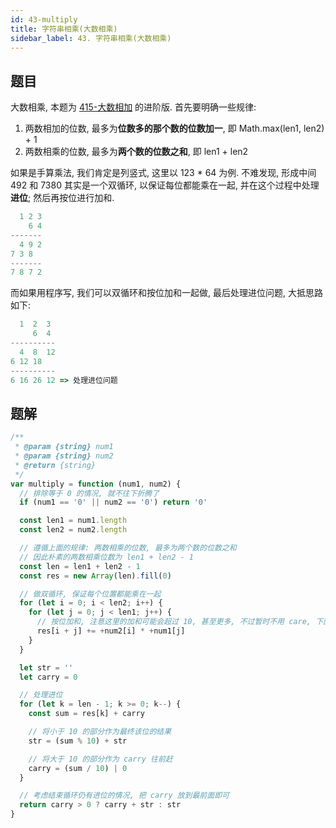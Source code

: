 ```yaml
---
id: 43-multiply
title: 字符串相乘(大数相乘)
sidebar_label: 43. 字符串相乘(大数相乘)
---
```


## 题目

大数相乘, 本题为 [415-大数相加](../easy/415-add-string) 的进阶版. 首先要明确一些规律:

1. 两数相加的位数, 最多为**位数多的那个数的位数加一**, 即 Math.max(len1, len2) + 1
2. 两数相乘的位数, 最多为**两个数的位数之和**, 即 len1 + len2

如果是手算乘法, 我们肯定是列竖式, 这里以 123 \* 64 为例. 不难发现, 形成中间 492 和 7380 其实是一个双循环, 以保证每位都能乘在一起, 并在这个过程中处理**进位**; 然后再按位进行加和.

```js
  1 2 3
    6 4
-------
  4 9 2
7 3 8
-------
7 8 7 2
```

而如果用程序写, 我们可以双循环和按位加和一起做, 最后处理进位问题, 大抵思路如下:

```js
  1  2  3
     6  4
----------
  4  8  12
6 12 18
----------
6 16 26 12 => 处理进位问题
```

## 题解

```js
/**
 * @param {string} num1
 * @param {string} num2
 * @return {string}
 */
var multiply = function (num1, num2) {
  // 排除等于 0 的情况, 就不往下折腾了
  if (num1 == '0' || num2 == '0') return '0'

  const len1 = num1.length
  const len2 = num2.length

  // 遵循上面的规律: 两数相乘的位数, 最多为两个数的位数之和
  // 因此朴素的两数相乘位数为 len1 + len2 - 1
  const len = len1 + len2 - 1
  const res = new Array(len).fill(0)

  // 做双循环, 保证每个位置都能乘在一起
  for (let i = 0; i < len2; i++) {
    for (let j = 0; j < len1; j++) {
      // 按位加和, 注意这里的加和可能会超过 10, 甚至更多, 不过暂时不用 care, 下面再处理进位问题
      res[i + j] += +num2[i] * +num1[j]
    }
  }

  let str = ''
  let carry = 0

  // 处理进位
  for (let k = len - 1; k >= 0; k--) {
    const sum = res[k] + carry

    // 将小于 10 的部分作为最终该位的结果
    str = (sum % 10) + str

    // 将大于 10 的部分作为 carry 往前赶
    carry = (sum / 10) | 0
  }

  // 考虑结束循环仍有进位的情况, 把 carry 放到最前面即可
  return carry > 0 ? carry + str : str
}
```
